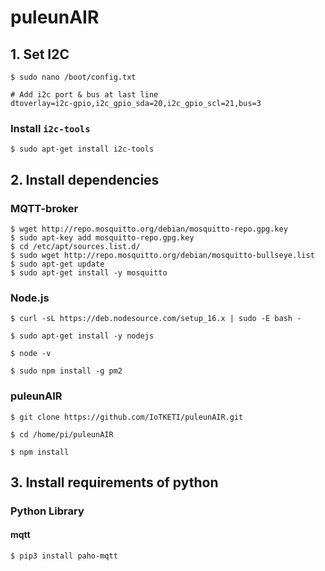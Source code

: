 # puleunAIR

## 1. Set I2C
```
$ sudo nano /boot/config.txt

# Add i2c port & bus at last line
dtoverlay=i2c-gpio,i2c_gpio_sda=20,i2c_gpio_scl=21,bus=3
```
### Install `i2c-tools`
```shell
$ sudo apt-get install i2c-tools
```

## 2. Install dependencies
### MQTT-broker
```
$ wget http://repo.mosquitto.org/debian/mosquitto-repo.gpg.key
$ sudo apt-key add mosquitto-repo.gpg.key
$ cd /etc/apt/sources.list.d/
$ sudo wget http://repo.mosquitto.org/debian/mosquitto-bullseye.list 
$ sudo apt-get update
$ sudo apt-get install -y mosquitto
```
### Node.js
```shell
$ curl -sL https://deb.nodesource.com/setup_16.x | sudo -E bash -

$ sudo apt-get install -y nodejs

$ node -v

$ sudo npm install -g pm2
```
### puleunAIR
```shell
$ git clone https://github.com/IoTKETI/puleunAIR.git

$ cd /home/pi/puleunAIR

$ npm install
```

## 3. Install requirements of python
### Python Library
#### mqtt
```shell
$ pip3 install paho-mqtt
```
